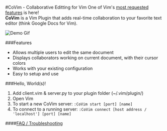 #CoVim - Collaborative Editting for Vim
One of Vim's [most requested features](http://www.vim.org/sponsor/vote_results.php) is here!  
__CoVim__ is a Vim Plugin that adds real-time collaboration to your favorite text editor (think Google Docs for Vim).

![Demo Gif](http://i.imgur.com/UPlmZ7c.gif "Demo Gif")


###Features
- Allows multiple users to edit the same document
- Displays collaborators working on current document, with their cursor colors 
- Works with your existing configuration
- Easy to setup and use

###Hello, World(s)!
1. Add client.vim & server.py to your plugin folder (~/.vim/plugin/)
2. Open Vim
3. To start a new CoVim server: `:CoVim start [port] [name]`
4. To connect to a running server: `:CoVim connect [host address / 'localhost'] [port] [name]`

####[FAQ / Troubleshooting](https://github.com/FredKSchott/CoVim/wiki/FAQ---Troubleshooting)

